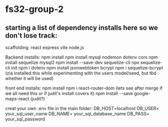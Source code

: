 # fs32-group-2

## starting a list of dependency installs here so we don't lose track:

scaffolding:
react
express
vite
node.js

Backend installs:
npm install 
npm install mysql nodemon dotenv cors
npm install sequelize mysql2
npm install --save-dev sequelize-cli
npx sequelize-cli init
npm i dotenv
npm install jsonwebtoken bcrypt
npm i sequelize-bcrypt (zia installed this while experimenting with the users model/seed, but tbd whether it will be used)


front end installs:
npm install 
npm i react-router-dom (lets see after merge if we all need this or if judit's install covers it)
npm install --save google-maps-react (judit?)

creat your own .env file in the main folder:
  DB_HOST=localhost
  DB_USER= your_sql_user_name
  DB_NAME= your_sql_database_name
  DB_PASS= your_sql_password
